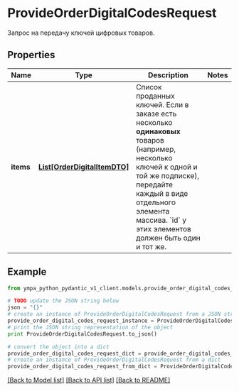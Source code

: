# ProvideOrderDigitalCodesRequest

Запрос на передачу ключей цифровых товаров.

## Properties
Name | Type | Description | Notes
------------ | ------------- | ------------- | -------------
**items** | [**List[OrderDigitalItemDTO]**](OrderDigitalItemDTO.md) | Список проданных ключей.  Если в заказе есть несколько **одинаковых** товаров (например, несколько ключей к одной и той же подписке), передайте каждый в виде отдельного элемента массива. &#x60;id&#x60; у этих элементов должен быть один и тот же.  | 

## Example

```python
from ympa_python_pydantic_v1_client.models.provide_order_digital_codes_request import ProvideOrderDigitalCodesRequest

# TODO update the JSON string below
json = "{}"
# create an instance of ProvideOrderDigitalCodesRequest from a JSON string
provide_order_digital_codes_request_instance = ProvideOrderDigitalCodesRequest.from_json(json)
# print the JSON string representation of the object
print ProvideOrderDigitalCodesRequest.to_json()

# convert the object into a dict
provide_order_digital_codes_request_dict = provide_order_digital_codes_request_instance.to_dict()
# create an instance of ProvideOrderDigitalCodesRequest from a dict
provide_order_digital_codes_request_from_dict = ProvideOrderDigitalCodesRequest.from_dict(provide_order_digital_codes_request_dict)
```
[[Back to Model list]](../README.md#documentation-for-models) [[Back to API list]](../README.md#documentation-for-api-endpoints) [[Back to README]](../README.md)



